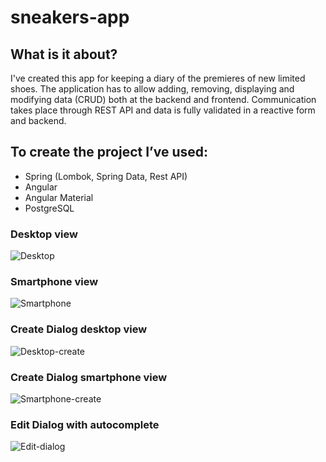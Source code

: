# sneakers-app
## What is it about?
I've created this app for keeping a diary of the premieres of new limited shoes. The application has to allow adding, removing, displaying and modifying data (CRUD) both at the backend and frontend. Communication takes place through REST API and data is fully validated in a reactive form and backend.
## To create the project I’ve used:
- Spring (Lombok, Spring Data, Rest API)
- Angular
- Angular Material
- PostgreSQL

### Desktop view
![Desktop](https://i.ibb.co/qnHQJ4c/Screenshot-1.png)
### Smartphone view
![Smartphone](https://i.ibb.co/h8sC8b0/Screenshot-2.png)
### Create Dialog desktop view
![Desktop-create](https://i.ibb.co/tsdnrJG/Screenshot-3.png)
### Create Dialog smartphone view
![Smartphone-create](https://i.ibb.co/SBkLXBv/Screenshot-4.png)
### Edit Dialog with autocomplete
![Edit-dialog](https://i.ibb.co/mydVmcW/Screenshot-5.png)
